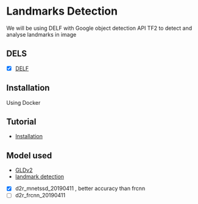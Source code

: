 # Landmarks Detection
We will be using DELF with Google object detection API TF2 to detect and analyse landmarks in image

## DELS
- [X] [DELF](https://github.com/tensorflow/models/tree/master/research/delf)

## Installation
Using Docker

## Tutorial
- [Installation](https://github.com/tensorflow/models/blob/master/research/delf/INSTALL_INSTRUCTIONS.md)

## Model used
- [GLDv2](https://github.com/tensorflow/models/blob/master/research/delf/delf/python/google_landmarks_dataset/README.md)
- [landmark detection](https://github.com/tensorflow/models/blob/master/research/delf/DETECTION.md)
- [X] d2r_mnetssd_20190411 , better accuracy than frcnn
- [ ] d2r_frcnn_20190411